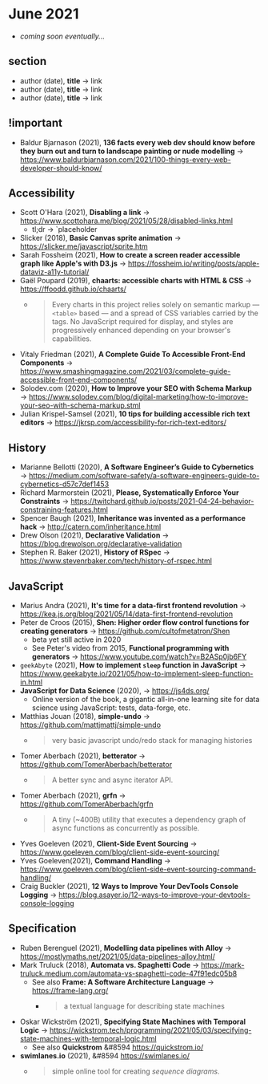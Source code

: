 # June 2021

+ *coming soon eventually...*

## section

+ author (date), **title** &#8594; link
+ author (date), **title** &#8594; link
+ author (date), **title** &#8594; link

## !important

+ Baldur Bjarnason (2021), **136 facts every web dev should know before they burn out and turn to landscape painting or nude modelling** &#8594; https://www.baldurbjarnason.com/2021/100-things-every-web-developer-should-know/

## Accessibility

+ Scott O'Hara (2021), **Disabling a link** &#8594; https://www.scottohara.me/blog/2021/05/28/disabled-links.html
  - tl;dr &#8594; `<a role="link" aria-disabled="true">placeholder</a>
+ Slicker (2018), **Basic Canvas sprite animation** &#8594; https://slicker.me/javascript/sprite.htm
+ Sarah Fossheim (2021), **How to create a screen reader accessible graph like Apple's with D3.js** &#8594; https://fossheim.io/writing/posts/apple-dataviz-a11y-tutorial/
+ Gaël Poupard (2019), **chaarts: accessible charts with HTML & CSS** &#8594; https://ffoodd.github.io/chaarts/
  - > Every charts in this project relies solely on semantic markup — `<table>` based — and a spread of CSS variables carried by the tags. No JavaScript required for display, and styles are progressively enhanced depending on your browser's capabilities.
+ Vitaly Friedman (2021), **A Complete Guide To Accessible Front-End Components** &#8594; https://www.smashingmagazine.com/2021/03/complete-guide-accessible-front-end-components/
+ Solodev.com (2020), **How to Improve your SEO with Schema Markup** &#8594; https://www.solodev.com/blog/digital-marketing/how-to-improve-your-seo-with-schema-markup.stml
+ Julian Krispel-Samsel (2021), **10 tips for building accessible rich text editors** &#8594; https://jkrsp.com/accessibility-for-rich-text-editors/

## History

+ Marianne Bellotti (2020), **A Software Engineer’s Guide to Cybernetics** &#8594; https://medium.com/software-safety/a-software-engineers-guide-to-cybernetics-d57c7def1453
+ Richard Marmorstein (2021), **Please, Systematically Enforce Your Constraints** &#8594; https://twitchard.github.io/posts/2021-04-24-behavior-constraining-features.html
+ Spencer Baugh (2021), **Inheritance was invented as a performance hack** &#8594; http://catern.com/inheritance.html
+ Drew Olson (2021), **Declarative Validation** &#8594; https://blog.drewolson.org/declarative-validation
+ Stephen R. Baker (2021), **History of RSpec** &#8594; https://www.stevenrbaker.com/tech/history-of-rspec.html

## JavaScript

+ Marius Andra (2021), **It's time for a data-first frontend revolution** &#8594; https://kea.js.org/blog/2021/05/14/data-first-frontend-revolution
+ Peter de Croos (2015), **Shen: Higher order flow control functions for creating generators** &#8594; https://github.com/cultofmetatron/Shen
  - beta yet still active in 2020
  - See Peter's video from 2015, **Functional programming with generators** &#8594; https://www.youtube.com/watch?v=B2ASp0jb6FY
+ `geekAbyte` (2021), **How to implement `sleep` function in JavaScript** &#8594; https://www.geekabyte.io/2021/05/how-to-implement-sleep-function-in.html
+ **JavaScript for Data Science** (2020), &#8594; https://js4ds.org/
  + Online version of the book, a gigantic all-in-one learning site for data science using JavaScript: tests, data-forge, etc.
+ Matthias Jouan (2018), **simple-undo** &#8594; https://github.com/mattjmattj/simple-undo
  - > very basic javascript undo/redo stack for managing histories
+ Tomer Aberbach (2021), **betterator** &#8594; https://github.com/TomerAberbach/betterator
  - > A better sync and async iterator API.
+ Tomer Aberbach (2021), **grfn** &#8594; https://github.com/TomerAberbach/grfn
  - > A tiny (~400B) utility that executes a dependency graph of async functions as concurrently as possible.
+ Yves Goeleven (2021), **Client-Side Event Sourcing** &#8594; https://www.goeleven.com/blog/client-side-event-sourcing/
+ Yves Goeleven(2021), **Command Handling** &#8594; https://www.goeleven.com/blog/client-side-event-sourcing-command-handling/
+ Craig Buckler (2021), **12 Ways to Improve Your DevTools Console Logging** &#8594; https://blog.asayer.io/12-ways-to-improve-your-devtools-console-logging

## Specification

+ Ruben Berenguel (2021),  **Modelling data pipelines with Alloy** &#8594; https://mostlymaths.net/2021/05/data-pipelines-alloy.html/
+ Mark Truluck (2018), **Automata vs. Spaghetti Code** &#8594; https://mark-truluck.medium.com/automata-vs-spaghetti-code-47f91edc05b8
  + See also **Frame: A Software Architecture Language** &#8594; https://frame-lang.org/
    - > a textual language for describing state machines
+ Oskar Wickström (2021), **Specifying State Machines with Temporal Logic** &#8594; https://wickstrom.tech/programming/2021/05/03/specifying-state-machines-with-temporal-logic.html
  + See also **Quickstrom** &#8594 https://quickstrom.io/
+ **swimlanes.io** (2021),  &#8594  https://swimlanes.io/
  + > simple online tool for creating *sequence diagrams*.

